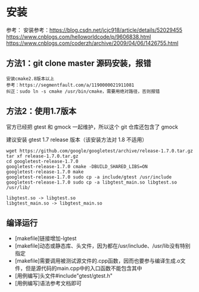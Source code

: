 # 安装
参考：
安装参考：https://blog.csdn.net/jcjc918/article/details/52029455
https://www.cnblogs.com/helloworldcode/p/9606838.html
https://www.cnblogs.com/coderzh/archive/2009/04/06/1426755.html
## 方法1：git clone master 源码安装，报错
    安装cmake2.8版本以上
    参考：https://segmentfault.com/a/1190000021911081
    纠正：sudo ln -s cmake /usr/bin/cmake，需要用绝对路径，否则报错
## 方法2：使用1.7版本
官方已经把 gtest 和 gmock 一起维护，所以这个 git 仓库还包含了 gmock

建议安装 gtest 1.7 release 版本（该安装方法对 1.8 不适用）

    wget https://github.com/google/googletest/archive/release-1.7.0.tar.gz
    tar xf release-1.7.0.tar.gz
    cd googletest-release-1.7.0 
    googletest-release-1.7.0 cmake -DBUILD_SHARED_LIBS=ON 
    googletest-release-1.7.0 make 
    googletest-release-1.7.0 sudo cp -a include/gtest /usr/include 
    googletest-release-1.7.0 sudo cp -a libgtest_main.so libgtest.so /usr/lib/

    libgtest.so -> libgtest.so
    libgtest_main.so -> libgtest_main.so

## 编译运行
- [makefile]链接增加-lgtest
- [makefile]动态或静态库、头文件，因为都在/usr/include、/usr/lib没有特别指定
- [makefile]需要调用被测试源文件的.cpp函数，因而也要参与编译生成.o文件，但是源代码的main.cpp中的入口函数不能包含其中
- [用例编写]头文件#include"gtest/gtest.h"
- [用例编写]语法参考文档即可